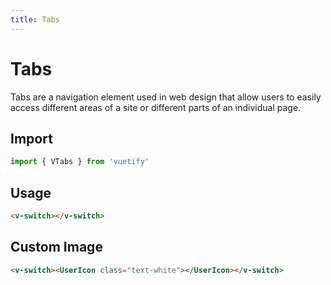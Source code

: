 ```yaml
---
title: Tabs
---
```


# Tabs

Tabs are a navigation element used in web design that allow users to easily access different areas of a site or different parts of an individual page.

## Import

```javascript
import { VTabs } from 'vuetify'
```

## Usage

<WrapView >
   <!-- <v-tabs :tabs="tabs">
      <template #panels>
        <TabPanel v-for="(posts, idx) in Object.values(categories)" :key="idx">
          <ul>
            <li v-for="post in posts" :key="post.id" class="relative rounded-md p-3 hover:bg-gray-100">
              <h3 class="text-sm font-medium leading-5">
                {{ post.title }}
              </h3>
              <ul class="mt-1 flex space-x-1 text-xs font-normal leading-4 text-gray-500">
                <li>{{ post.date }}</li>
                <li>&middot;</li>
                <li>{{ post.commentCount }} comments</li>
                <li>&middot;</li>
                <li>{{ post.shareCount }} shares</li>
              </ul>
              <a
                href="#"
                :class="['absolute inset-0 rounded-md', 'ring-blue-400 focus:z-10 focus:outline-none focus:ring-2']" />
            </li>
          </ul>
        </TabPanel>
      </template>
    </v-tabs> -->
</WrapView>

```html
<v-switch></v-switch>
```

## Custom Image

<WrapView >
  <v-switch><UserIcon class="text-white"></UserIcon></v-switch>
</WrapView>

```html
<v-switch><UserIcon class="text-white"></UserIcon></v-switch>
```
